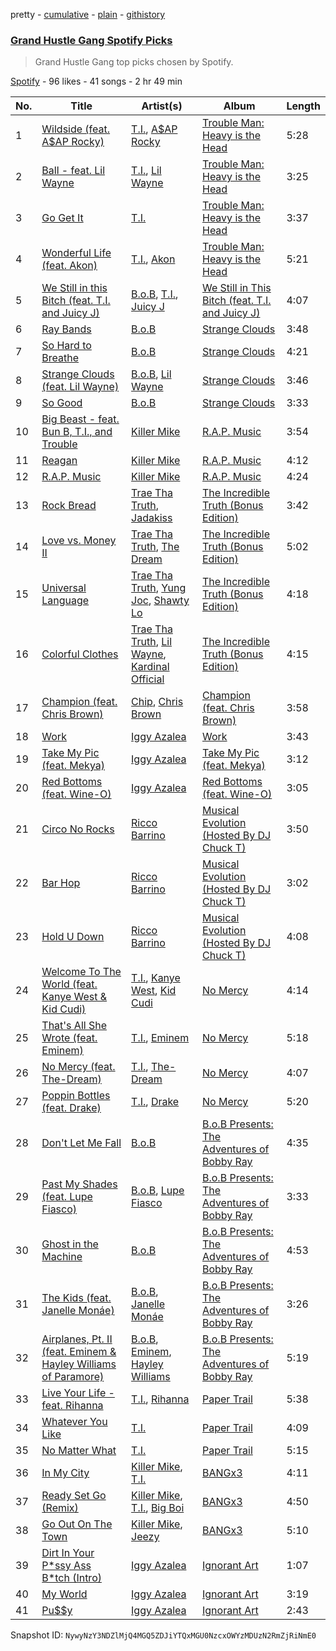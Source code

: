 pretty - [cumulative](/playlists/cumulative/4C0S1zvtcMtk2notLxCL1J.md) - [plain](/playlists/plain/4C0S1zvtcMtk2notLxCL1J) - [githistory](https://github.githistory.xyz/mackorone/spotify-playlist-archive/blob/main/playlists/plain/4C0S1zvtcMtk2notLxCL1J)

### [Grand Hustle Gang Spotify Picks](https://open.spotify.com/playlist/4C0S1zvtcMtk2notLxCL1J)

> Grand Hustle Gang top picks chosen by Spotify.

[Spotify](https://open.spotify.com/user/spotify) - 96 likes - 41 songs - 2 hr 49 min

| No. | Title | Artist(s) | Album | Length |
|---|---|---|---|---|
| 1 | [Wildside \(feat\. A$AP Rocky\)](https://open.spotify.com/track/672LwiiHSEDmEVYiNtcx6i) | [T.I.](https://open.spotify.com/artist/4OBJLual30L7gRl5UkeRcT), [A$AP Rocky](https://open.spotify.com/artist/13ubrt8QOOCPljQ2FL1Kca) | [Trouble Man: Heavy is the Head](https://open.spotify.com/album/4XDEh0x3M1ajC6vxJ1PNCD) | 5:28 |
| 2 | [Ball \- feat\. Lil Wayne](https://open.spotify.com/track/2FrBHYuuMOAQlGiyWtndMg) | [T.I.](https://open.spotify.com/artist/4OBJLual30L7gRl5UkeRcT), [Lil Wayne](https://open.spotify.com/artist/55Aa2cqylxrFIXC767Z865) | [Trouble Man: Heavy is the Head](https://open.spotify.com/album/4XDEh0x3M1ajC6vxJ1PNCD) | 3:25 |
| 3 | [Go Get It](https://open.spotify.com/track/3ZfACixzMNAbRcpGwEkLRe) | [T.I.](https://open.spotify.com/artist/4OBJLual30L7gRl5UkeRcT) | [Trouble Man: Heavy is the Head](https://open.spotify.com/album/4XDEh0x3M1ajC6vxJ1PNCD) | 3:37 |
| 4 | [Wonderful Life \(feat\. Akon\)](https://open.spotify.com/track/1yPPEqLnGRNYgiUZPauP4P) | [T.I.](https://open.spotify.com/artist/4OBJLual30L7gRl5UkeRcT), [Akon](https://open.spotify.com/artist/0z4gvV4rjIZ9wHck67ucSV) | [Trouble Man: Heavy is the Head](https://open.spotify.com/album/4XDEh0x3M1ajC6vxJ1PNCD) | 5:21 |
| 5 | [We Still in this Bitch \(feat\. T.I\. and Juicy J\)](https://open.spotify.com/track/63ZKUKbwb6Zozlk8LJCiPB) | [B.o.B](https://open.spotify.com/artist/5ndkK3dpZLKtBklKjxNQwT), [T.I.](https://open.spotify.com/artist/4OBJLual30L7gRl5UkeRcT), [Juicy J](https://open.spotify.com/artist/5gCRApTajqwbnHHPbr2Fpi) | [We Still in This Bitch \(feat\. T.I\. and Juicy J\)](https://open.spotify.com/album/0mffCgRjG8VocPm57JR6NS) | 4:07 |
| 6 | [Ray Bands](https://open.spotify.com/track/1NK5fZvPkVKrbiAbKv1ybz) | [B.o.B](https://open.spotify.com/artist/5ndkK3dpZLKtBklKjxNQwT) | [Strange Clouds](https://open.spotify.com/album/5JXkw4LxF9hvWECwy2Mzgy) | 3:48 |
| 7 | [So Hard to Breathe](https://open.spotify.com/track/4JSjoTATNlDj1UfNN0RoRl) | [B.o.B](https://open.spotify.com/artist/5ndkK3dpZLKtBklKjxNQwT) | [Strange Clouds](https://open.spotify.com/album/5JXkw4LxF9hvWECwy2Mzgy) | 4:21 |
| 8 | [Strange Clouds \(feat\. Lil Wayne\)](https://open.spotify.com/track/1c2OFmKVJf1L7UTXEJvMaA) | [B.o.B](https://open.spotify.com/artist/5ndkK3dpZLKtBklKjxNQwT), [Lil Wayne](https://open.spotify.com/artist/55Aa2cqylxrFIXC767Z865) | [Strange Clouds](https://open.spotify.com/album/5JXkw4LxF9hvWECwy2Mzgy) | 3:46 |
| 9 | [So Good](https://open.spotify.com/track/3FjPRoxtACgDhIK3u60CsP) | [B.o.B](https://open.spotify.com/artist/5ndkK3dpZLKtBklKjxNQwT) | [Strange Clouds](https://open.spotify.com/album/5JXkw4LxF9hvWECwy2Mzgy) | 3:33 |
| 10 | [Big Beast \- feat\. Bun B, T.I., and Trouble](https://open.spotify.com/track/0MAHA8TsUmBPbPjAoasuJA) | [Killer Mike](https://open.spotify.com/artist/2N4EYkIlG1kv25g6Wv8LGI) | [R.A.P\. Music](https://open.spotify.com/album/0I2VFkosuGRfni7LnmlxYB) | 3:54 |
| 11 | [Reagan](https://open.spotify.com/track/5SXlPyf9tHISDYW51h917G) | [Killer Mike](https://open.spotify.com/artist/2N4EYkIlG1kv25g6Wv8LGI) | [R.A.P\. Music](https://open.spotify.com/album/0I2VFkosuGRfni7LnmlxYB) | 4:12 |
| 12 | [R.A.P\. Music](https://open.spotify.com/track/2PmjuqvZWrvOYrB02zlhHy) | [Killer Mike](https://open.spotify.com/artist/2N4EYkIlG1kv25g6Wv8LGI) | [R.A.P\. Music](https://open.spotify.com/album/0I2VFkosuGRfni7LnmlxYB) | 4:24 |
| 13 | [Rock Bread](https://open.spotify.com/track/58eGBEv3lh0KUTQAe04TYS) | [Trae Tha Truth](https://open.spotify.com/artist/49vCIUW46QY3L5vo1xVFoy), [Jadakiss](https://open.spotify.com/artist/5pnbUBPifNnlusY8kTBivi) | [The Incredible Truth \(Bonus Edition\)](https://open.spotify.com/album/6qxEbu2pV8La7M57mANnTU) | 3:42 |
| 14 | [Love vs\. Money II](https://open.spotify.com/track/0eztEOoQ9PcO7VJCYWfxUQ) | [Trae Tha Truth](https://open.spotify.com/artist/49vCIUW46QY3L5vo1xVFoy), [The Dream](https://open.spotify.com/artist/0tdFP7YYasjER1oi3YlRca) | [The Incredible Truth \(Bonus Edition\)](https://open.spotify.com/album/6qxEbu2pV8La7M57mANnTU) | 5:02 |
| 15 | [Universal Language](https://open.spotify.com/track/7yMrvMXk8KCcJR1myAUmPQ) | [Trae Tha Truth](https://open.spotify.com/artist/49vCIUW46QY3L5vo1xVFoy), [Yung Joc](https://open.spotify.com/artist/23LbwefIODbyGdRbAz3urj), [Shawty Lo](https://open.spotify.com/artist/5mNB8ykTlENptzmsxXRtdS) | [The Incredible Truth \(Bonus Edition\)](https://open.spotify.com/album/6qxEbu2pV8La7M57mANnTU) | 4:18 |
| 16 | [Colorful Clothes](https://open.spotify.com/track/78m3HLWmNqmhUgXLA9t0gu) | [Trae Tha Truth](https://open.spotify.com/artist/49vCIUW46QY3L5vo1xVFoy), [Lil Wayne](https://open.spotify.com/artist/55Aa2cqylxrFIXC767Z865), [Kardinal Official](https://open.spotify.com/artist/0PRv5cBFV3OnzGXkSDOQL3) | [The Incredible Truth \(Bonus Edition\)](https://open.spotify.com/album/6qxEbu2pV8La7M57mANnTU) | 4:15 |
| 17 | [Champion \(feat\. Chris Brown\)](https://open.spotify.com/track/6PVucDgNmJ3ICAbxG6DKf4) | [Chip](https://open.spotify.com/artist/0tJCNteqwm7LmRZ6KWr8GT), [Chris Brown](https://open.spotify.com/artist/7bXgB6jMjp9ATFy66eO08Z) | [Champion \(feat\. Chris Brown\)](https://open.spotify.com/album/0g6Ig5P7Y2qt1rk1cl33IA) | 3:58 |
| 18 | [Work](https://open.spotify.com/track/1MY9YpojGn9VGTlWDloNoC) | [Iggy Azalea](https://open.spotify.com/artist/5yG7ZAZafVaAlMTeBybKAL) | [Work](https://open.spotify.com/album/5jgw1sSpsqOleQbXu4HfDL) | 3:43 |
| 19 | [Take My Pic \(feat\. Mekya\)](https://open.spotify.com/track/1cwFyeL6ZMZeOEK8gAnkNe) | [Iggy Azalea](https://open.spotify.com/artist/5yG7ZAZafVaAlMTeBybKAL) | [Take My Pic \(feat\. Mekya\)](https://open.spotify.com/album/4N53dKbZyvO99Jb5PXFSXU) | 3:12 |
| 20 | [Red Bottoms \(feat\. Wine\-O\)](https://open.spotify.com/track/4fLSh6ftw596AOFkDM5Kru) | [Iggy Azalea](https://open.spotify.com/artist/5yG7ZAZafVaAlMTeBybKAL) | [Red Bottoms \(feat\. Wine\-O\)](https://open.spotify.com/album/6IdajC9qEoN5jwWBlswFyk) | 3:05 |
| 21 | [Circo No Rocks](https://open.spotify.com/track/7gwj7PmkBDN8YOANy68ICM) | [Ricco Barrino](https://open.spotify.com/artist/4Sm4OwmPnnZ6L4EYX4AhOc) | [Musical Evolution \(Hosted By DJ Chuck T\)](https://open.spotify.com/album/50kPLJUjBZdzpgvDSU7C8T) | 3:50 |
| 22 | [Bar Hop](https://open.spotify.com/track/67mbD2hryc3Na6tPRDoq6e) | [Ricco Barrino](https://open.spotify.com/artist/4Sm4OwmPnnZ6L4EYX4AhOc) | [Musical Evolution \(Hosted By DJ Chuck T\)](https://open.spotify.com/album/50kPLJUjBZdzpgvDSU7C8T) | 3:02 |
| 23 | [Hold U Down](https://open.spotify.com/track/1YCohiOuN0IHZb0fgqgfAU) | [Ricco Barrino](https://open.spotify.com/artist/4Sm4OwmPnnZ6L4EYX4AhOc) | [Musical Evolution \(Hosted By DJ Chuck T\)](https://open.spotify.com/album/50kPLJUjBZdzpgvDSU7C8T) | 4:08 |
| 24 | [Welcome To The World \(feat\. Kanye West & Kid Cudi\)](https://open.spotify.com/track/6Bxhbd2xWZU41NCfbjJBdF) | [T.I.](https://open.spotify.com/artist/4OBJLual30L7gRl5UkeRcT), [Kanye West](https://open.spotify.com/artist/5K4W6rqBFWDnAN6FQUkS6x), [Kid Cudi](https://open.spotify.com/artist/0fA0VVWsXO9YnASrzqfmYu) | [No Mercy](https://open.spotify.com/album/5TT9ztREtG1lHBTSuWm05e) | 4:14 |
| 25 | [That's All She Wrote \(feat\. Eminem\)](https://open.spotify.com/track/0TUToYIBxyqHfDuEDS1O5l) | [T.I.](https://open.spotify.com/artist/4OBJLual30L7gRl5UkeRcT), [Eminem](https://open.spotify.com/artist/7dGJo4pcD2V6oG8kP0tJRR) | [No Mercy](https://open.spotify.com/album/5TT9ztREtG1lHBTSuWm05e) | 5:18 |
| 26 | [No Mercy \(feat\. The\-Dream\)](https://open.spotify.com/track/0C1KlvRBPF9xsJukwEy9PU) | [T.I.](https://open.spotify.com/artist/4OBJLual30L7gRl5UkeRcT), [The\-Dream](https://open.spotify.com/artist/1W3FSF1BLpY3hlVIgvenLz) | [No Mercy](https://open.spotify.com/album/5TT9ztREtG1lHBTSuWm05e) | 4:07 |
| 27 | [Poppin Bottles \(feat\. Drake\)](https://open.spotify.com/track/0Q7Ztso5bOtLbXpPDXb80E) | [T.I.](https://open.spotify.com/artist/4OBJLual30L7gRl5UkeRcT), [Drake](https://open.spotify.com/artist/3TVXtAsR1Inumwj472S9r4) | [No Mercy](https://open.spotify.com/album/5TT9ztREtG1lHBTSuWm05e) | 5:20 |
| 28 | [Don't Let Me Fall](https://open.spotify.com/track/556gFGIwADoqDnKK0vmoiB) | [B.o.B](https://open.spotify.com/artist/5ndkK3dpZLKtBklKjxNQwT) | [B.o.B Presents: The Adventures of Bobby Ray](https://open.spotify.com/album/7juIU7sRw4Oj9DpuadXILZ) | 4:35 |
| 29 | [Past My Shades \(feat\. Lupe Fiasco\)](https://open.spotify.com/track/3Q6Uh2Cctb5Aeg605Fbfd5) | [B.o.B](https://open.spotify.com/artist/5ndkK3dpZLKtBklKjxNQwT), [Lupe Fiasco](https://open.spotify.com/artist/01QTIT5P1pFP3QnnFSdsJf) | [B.o.B Presents: The Adventures of Bobby Ray](https://open.spotify.com/album/7juIU7sRw4Oj9DpuadXILZ) | 3:33 |
| 30 | [Ghost in the Machine](https://open.spotify.com/track/55779z5khRVWmsMaxzFovw) | [B.o.B](https://open.spotify.com/artist/5ndkK3dpZLKtBklKjxNQwT) | [B.o.B Presents: The Adventures of Bobby Ray](https://open.spotify.com/album/7juIU7sRw4Oj9DpuadXILZ) | 4:53 |
| 31 | [The Kids \(feat\. Janelle Monáe\)](https://open.spotify.com/track/02aA8rxDfbpIBvDJjQNiWm) | [B.o.B](https://open.spotify.com/artist/5ndkK3dpZLKtBklKjxNQwT), [Janelle Monáe](https://open.spotify.com/artist/6ueGR6SWhUJfvEhqkvMsVs) | [B.o.B Presents: The Adventures of Bobby Ray](https://open.spotify.com/album/7juIU7sRw4Oj9DpuadXILZ) | 3:26 |
| 32 | [Airplanes, Pt\. II \(feat\. Eminem & Hayley Williams of Paramore\)](https://open.spotify.com/track/4zlS6uTUQFankHs3wpTEM1) | [B.o.B](https://open.spotify.com/artist/5ndkK3dpZLKtBklKjxNQwT), [Eminem](https://open.spotify.com/artist/7dGJo4pcD2V6oG8kP0tJRR), [Hayley Williams](https://open.spotify.com/artist/6Rx1JKzBrSzoKQtmbVmBnM) | [B.o.B Presents: The Adventures of Bobby Ray](https://open.spotify.com/album/7juIU7sRw4Oj9DpuadXILZ) | 5:19 |
| 33 | [Live Your Life \- feat\. Rihanna](https://open.spotify.com/track/16GHcGtW9Io7AuVdNmTjv3) | [T.I.](https://open.spotify.com/artist/4OBJLual30L7gRl5UkeRcT), [Rihanna](https://open.spotify.com/artist/5pKCCKE2ajJHZ9KAiaK11H) | [Paper Trail](https://open.spotify.com/album/68E0atuSszPQYckBQ6cQnv) | 5:38 |
| 34 | [Whatever You Like](https://open.spotify.com/track/3tvWMBIblzT5FSjKtIeRR1) | [T.I.](https://open.spotify.com/artist/4OBJLual30L7gRl5UkeRcT) | [Paper Trail](https://open.spotify.com/album/68E0atuSszPQYckBQ6cQnv) | 4:09 |
| 35 | [No Matter What](https://open.spotify.com/track/0xJT5szWpZSjZhm7WeaEvd) | [T.I.](https://open.spotify.com/artist/4OBJLual30L7gRl5UkeRcT) | [Paper Trail](https://open.spotify.com/album/68E0atuSszPQYckBQ6cQnv) | 5:15 |
| 36 | [In My City](https://open.spotify.com/track/7CkNqgLg1bqHx3VDuYKajn) | [Killer Mike](https://open.spotify.com/artist/2N4EYkIlG1kv25g6Wv8LGI), [T.I.](https://open.spotify.com/artist/4OBJLual30L7gRl5UkeRcT) | [BANGx3](https://open.spotify.com/album/26BmsM9kCoN20PS3R9VFPH) | 4:11 |
| 37 | [Ready Set Go \(Remix\)](https://open.spotify.com/track/42cVkpsKWPO7S7XsWN9zVl) | [Killer Mike](https://open.spotify.com/artist/2N4EYkIlG1kv25g6Wv8LGI), [T.I.](https://open.spotify.com/artist/4OBJLual30L7gRl5UkeRcT), [Big Boi](https://open.spotify.com/artist/2ht3wxeT69CzyKFChNnNAB) | [BANGx3](https://open.spotify.com/album/26BmsM9kCoN20PS3R9VFPH) | 4:50 |
| 38 | [Go Out On The Town](https://open.spotify.com/track/5JrvwJ5eDNToWWl5oHA78b) | [Killer Mike](https://open.spotify.com/artist/2N4EYkIlG1kv25g6Wv8LGI), [Jeezy](https://open.spotify.com/artist/4yBK75WVCQXej1p04GWqxH) | [BANGx3](https://open.spotify.com/album/26BmsM9kCoN20PS3R9VFPH) | 5:10 |
| 39 | [Dirt In Your P\*ssy Ass B\*tch \(Intro\)](https://open.spotify.com/track/0nd3gon1IZ6tu3P9nJYbq2) | [Iggy Azalea](https://open.spotify.com/artist/5yG7ZAZafVaAlMTeBybKAL) | [Ignorant Art](https://open.spotify.com/album/0F6NHynBmwA2igtsM7gdp1) | 1:07 |
| 40 | [My World](https://open.spotify.com/track/6wQ23fXXzURmj0tDgoKAUC) | [Iggy Azalea](https://open.spotify.com/artist/5yG7ZAZafVaAlMTeBybKAL) | [Ignorant Art](https://open.spotify.com/album/0F6NHynBmwA2igtsM7gdp1) | 3:19 |
| 41 | [Pu$$y](https://open.spotify.com/track/54ohgeZ4ESJDlffKb9Ktrt) | [Iggy Azalea](https://open.spotify.com/artist/5yG7ZAZafVaAlMTeBybKAL) | [Ignorant Art](https://open.spotify.com/album/0F6NHynBmwA2igtsM7gdp1) | 2:43 |

Snapshot ID: `NywyNzY3NDZlMjQ4MGQ5ZDJiYTQxMGU0NzcxOWYzMDUzN2RmZjRiNmE0`

